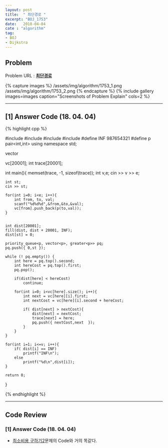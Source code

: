 ```yaml
---
layout: post
title:  " 최단경로 "
excerpt: "BOJ_1753"
date:   2018-04-04
cate : "algorithm"
tag:
- BOJ
- Dijkstra
---
```


## Problem 
Problem URL : **[최단경로](https://www.acmicpc.net/problem/1753)**

{% capture images %}
    /assets/img/algorithm/1753_1.png
    /assets/img/algorithm/1753_2.png
{% endcapture %}
{% include gallery images=images caption="Screenshots of Problem Explain" cols=2 %}

---

## [1] Answer Code (18. 04. 04)


{% highlight cpp %}

#include <iostream>
#include <vector>
#include <cstring>
#include <queue>
#define INF 987654321
#define p pair<int,int>
using namespace std;

vector<p> vc[20001];
int trace[20001];

int main(){
    memset(trace, -1, sizeof(trace));
    int v,e;
    cin >> v >> e;
    
    int st;
    cin >> st;
    
    for(int i=0; i<e; i++){
        int from, to, val;
        scanf("%d%d%d",&from,&to,&val);
        vc[from].push_back(p(to,val));
    }
    
    
    int dist[20001];
    fill(dist, dist + 20001, INF);
    dist[st] = 0;
    
    priority_queue<p, vector<p>, greater<p>> pq;
    pq.push({ 0,st });
    
    while (! pq.empty()) {
        int here = pq.top().second;
        int hereCost = pq.top().first;
        pq.pop();
        
        if(dist[here] < hereCost)
            continue;
        
        for(int i=0; i<vc[here].size(); i++){
            int next = vc[here][i].first;
            int nextCost = vc[here][i].second + hereCost;
            
            if( dist[next] > nextCost){
                dist[next] = nextCost;
                trace[next] = here;
                pq.push({ nextCost,next  });
            }
        }
    }
    
    for(int i=1; i<=v; i++){
        if( dist[i] == INF)
            printf("INF\n");
        else
            printf("%d\n",dist[i]);
    }
    
    return 0;
}





{% endhighlight %}


---

## Code Review

### [1] Answer Code (18. 04. 04)

* [최소비용 구하기2](https://www.acmicpc.net/problem/11779)문제의 Code와 거의 똑같다.